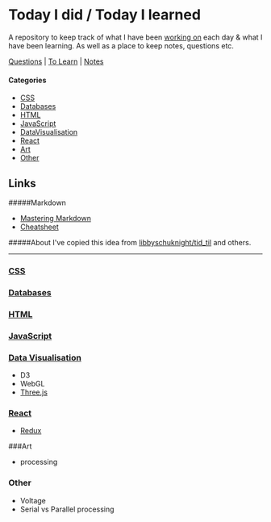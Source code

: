# Today I did / Today I learned
A repository to keep track of what I have been [working on](tid.md) each day & what I have been learning. As well as a place to keep notes, questions etc.

[Questions](questions.md) | [To Learn](toLearn.md) | [Notes](notes.md)

#### Categories
* [CSS](#css)
* [Databases](#databases)
* [HTML](#html)
* [JavaScript](#javascript)
* [DataVisualisation](#data-visualisation)
* [React](#react)
* [Art](#art)
* [Other](#other)

## Links
#####Markdown
   * [Mastering Markdown](https://guides.github.com/features/mastering-markdown/)
   * [Cheatsheet](https://github.com/adam-p/markdown-here/wiki/Markdown-Cheatsheet)

#####About
I've copied this idea from [libbyschuknight/tid_til](https://github.com/libbyschuknight/tid_til) and others.

---

### [CSS](CSS/CSS.md)

### [Databases](databases.md)

### [HTML](HTML/HTML.md)

### [JavaScript](javascript/notes.md)

### [Data Visualisation](dataVisualisation.md)
- D3
- WebGL
- [Three.js](javascript/threejs.md)

### [React](react/react.md)
- [Redux](react/redux.md)

###Art
- processing

### Other
 - Voltage
 - Serial vs Parallel processing
